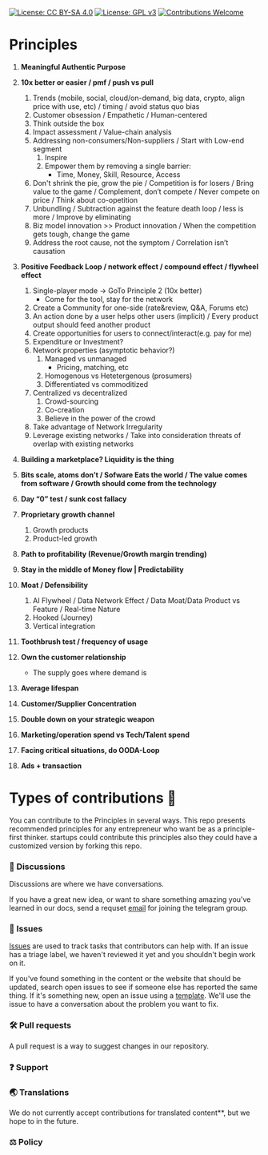 [![License: CC BY-SA 4.0](https://img.shields.io/badge/License-CC_BY--SA_4.0-lightgrey.svg)](https://creativecommons.org/licenses/by-sa/4.0/)
[![License: GPL v3](https://img.shields.io/badge/License-GPLv3-blue.svg)](https://www.gnu.org/licenses/gpl-3.0)
[![Contributions Welcome](https://img.shields.io/badge/contributions-welcome-brightgreen.svg)](http://makeapullrequest.com)

# Principles
 1. **Meaningful Authentic Purpose**
 2. **10x better or easier / pmf / push vs pull**
	 1. Trends (mobile, social, cloud/on-demand, big data, crypto, align price with use, etc) / timing / avoid status quo bias
	 2. Customer obsession / Empathetic / Human-centered
	 3. Think outside the box
	 4. Impact assessment / Value-chain analysis
	 5. Addressing non-consumers/Non-suppliers / Start with Low-end segment
		 1. Inspire
		 2. Empower them by removing a single barrier:  
			 * Time, Money, Skill, Resource, Access
	 6. Don't shrink the pie, grow the pie / Competition is for losers / Bring value to the game / Complement, don’t compete / Never compete on price / Think about co-opetition
	 7. Unbundling / Subtraction against the feature death loop / less is more / Improve by eliminating
	 8. Biz model innovation >> Product innovation / When the competition gets tough, change the game
	 9. Address the root cause, not the symptom / Correlation isn’t causation
 
 3. **Positive Feedback Loop / network effect / compound effect / flywheel effect**
	 1. Single-player mode -> GoTo Principle 2 (10x better) 
		 * Come for the tool, stay for the network 
	 2. Create a Community for one-side (rate&review, Q&A, Forums etc)
	 3. An action done by a user helps other users (implicit) / Every product output should feed another product
	 4. Create opportunities for users to connect/interact(e.g. pay for me)
	 5. Expenditure or Investment?
	 6. Network properties (asymptotic behavior?)
		 1. Managed vs unmanaged
			 * Pricing, matching, etc
		 2. Homogenous vs Hetetergenous (prosumers)
		 3. Differentiated vs commoditized 
	 7. Centralized vs decentralized
		 1. Crowd-sourcing
		 2. Co-creation
		 3. Believe in the power of the crowd
	 8. Take advantage of Network Irregularity
	 9. Leverage existing networks / Take into consideration threats of overlap with existing networks
 4. **Building a marketplace? Liquidity is the thing**
 5. **Bits scale, atoms don’t / Sofware Eats the world / The value comes from software / Growth should come from the technology**
 6. **Day “0” test / sunk cost fallacy**
 7. **Proprietary growth channel**
	 1. Growth products
	 2. Product-led growth
 8. **Path to profitability (Revenue/Growth margin trending)**
 9. **Stay in the middle of Money flow | Predictability**
 10. **Moat / Defensibility**
	 1. AI Flywheel / Data Network Effect / Data Moat/Data Product vs Feature / Real-time Nature
	 2. Hooked (Journey)
	 3. Vertical integration
 11. **Toothbrush test / frequency of usage**
 12. **Own the customer relationship**
	 * The supply goes where demand is 
 13. **Average lifespan**
 14. **Customer/Supplier Concentration**
 15. **Double down on your strategic weapon**
 16. **Marketing/operation spend vs Tech/Talent spend**
 17. **Facing critical situations, do OODA-Loop**
 18. **Ads + transaction**
  


# Types of contributions :memo:
You can contribute to the Principles in several ways. This repo presents recommended principles for any entrepreneur who want be as a principle-first thinker. startups could contribute this principles also they could have a customized version by forking this repo.

### :mega: Discussions
Discussions are where we have conversations.

If you have a great new idea, or want to share something amazing you've learned in our docs, send a requset [email](mailto:ghahremani.h.r@gmail.com) for joining the telegram group.

### :lady_beetle: Issues
[Issues](https://docs.github.com/en/github/managing-your-work-on-github/about-issues) are used to track tasks that contributors can help with. If an issue has a triage label, we haven't reviewed it yet and you shouldn't begin work on it.

If you've found something in the content or the website that should be updated, search open issues to see if someone else has reported the same thing. If it's something new, open an issue using a [template](https://github.com/github/docs/issues/new/choose). We'll use the issue to have a conversation about the problem you want to fix.

### :hammer_and_wrench: Pull requests
A pull request is a way to suggest changes in our repository.

### :question: Support

### :earth_asia: Translations
We do not currently accept contributions for translated content**, but we hope to in the future.

### :balance_scale: Policy
